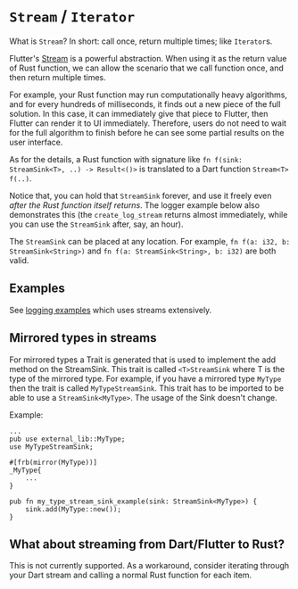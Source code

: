 # `Stream` / `Iterator`

What is `Stream`? In short: call once, return multiple times; like `Iterator`s.

Flutter's [Stream](https://dart.dev/tutorials/language/streams) is a powerful abstraction. When using it as the return value of Rust function, we can allow the scenario that we call function once, and then return multiple times.

For example, your Rust function may run computationally heavy algorithms, and for every hundreds of milliseconds, it finds out a new piece of the full solution. In this case, it can immediately give that piece to Flutter, then Flutter can render it to UI immediately. Therefore, users do not need to wait for the full algorithm to finish before he can see some partial results on the user interface.

As for the details, a Rust function with signature like `fn f(sink: StreamSink<T>, ..) -> Result<()>` is translated to a Dart function `Stream<T> f(..)`.

Notice that, you can hold that `StreamSink` forever, and use it freely even _after the Rust function itself returns_. The logger example below also demonstrates this (the `create_log_stream` returns almost immediately, while you can use the `StreamSink` after, say, an hour).

The `StreamSink` can be placed at any location. For example, `fn f(a: i32, b: StreamSink<String>)` and `fn f(a: StreamSink<String>, b: i32)` are both valid.

## Examples

See [logging examples](logging.md) which uses streams extensively.

## Mirrored types in streams

For mirrored types a Trait is generated that is used to implement the add method on the StreamSink. This trait is called `<T>StreamSink` where T is the type of the mirrored type. For example, if you have a mirrored type `MyType` then the trait is called `MyTypeStreamSink`. This trait has to be imported to be able to use a `StreamSink<MyType>`.
The usage of the Sink doesn't change.

Example:

```rust,noplayground
...
pub use external_lib::MyType;
use MyTypeStreamSink;

#[frb(mirror(MyType))]
_MyType{
    ...
}

pub fn my_type_stream_sink_example(sink: StreamSink<MyType>) {
    sink.add(MyType::new());
}

```

## What about streaming from Dart/Flutter to Rust?

This is not currently supported. As a workaround, consider iterating through your Dart stream and calling a normal Rust function for each item.
